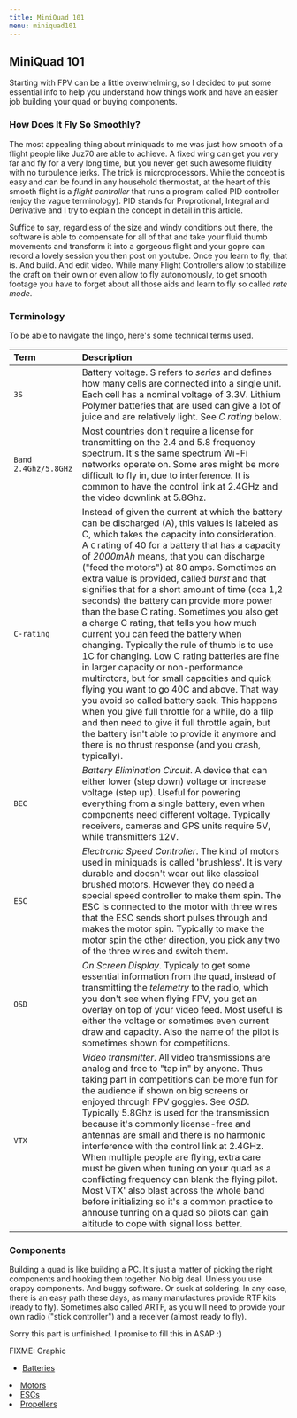 ```yaml
---
title: MiniQuad 101
menu: miniquad101
---
```


## MiniQuad 101 ##

Starting with FPV can be a little overwhelming, so I decided to put some essential info to help you understand how things work and have an easier job building your quad or buying components.

### How Does It Fly So Smoothly? ###

The most appealing thing about miniquads to me was just how smooth of a flight people like Juz70 are able to achieve. A fixed wing can get you very far and fly for a very long time, but you never get such awesome fluidity with no turbulence jerks. The trick is microprocessors. While the concept is easy and can be found in any household thermostat, at the heart of this smooth flight is a *flight controller* that runs a program called PID controller (enjoy the vague terminology). PID stands for Proprotional, Integral and Derivative and I try to explain the concept in detail in this article. 

Suffice to say, regardless of the size and windy conditions out there, the software is able to compensate for all of that and take your fluid thumb movements and transform it into a gorgeous flight and your gopro can record a lovely session you then post on youtube. Once you learn to fly, that is. And build. And edit video. While many Flight Controllers allow to stabilize the craft on their own or even allow to fly autonomously, to get smooth footage you have to forget about all those aids and learn to fly so called *rate mode*.

### Terminology ###

To be able to navigate the lingo, here's some technical terms used.

 Term | Description 
 :--- | :---------- 
 `3S`   | Battery voltage. S refers to *series* and defines how many cells are connected into a single unit. Each cell has a nominal voltage of 3.3V. Lithium Polymer batteries that are used can give a lot of juice and are relatively light. See *C rating* below.
 `Band 2.4Ghz/5.8GHz` | Most countries don't require a license for transmitting on the 2.4 and 5.8 frequency spectrum. It's the same spectrum Wi-Fi networks operate on. Some ares might be more difficult to fly in, due to interference. It is common to have the control link at 2.4GHz and the video downlink at 5.8Ghz.
 `C-rating` | Instead of given the current at which the battery can be discharged (A), this values is labeled as C, which takes the capacity into consideration. A `C` rating of 40 for a battery that has a capacity of *2000mAh* means, that you can discharge ("feed the motors") at 80 amps. Sometimes an extra value is provided, called *burst* and that signifies that for a short amount of time (cca 1,2 seconds) the battery can provide more power than the base C rating. Sometimes you also get a charge C rating, that tells you how much current you can feed the battery when changing. Typically the rule of thumb is to use 1C for changing. Low C rating batteries are fine in larger capacity or non-performance multirotors, but for small capacities and quick flying you want to go 40C and above. That way you avoid so called battery sack. This happens when you give full throttle for a while, do a flip and then need to give it full throttle again, but the battery isn't able to provide it anymore and there is no thrust response (and you crash, typically).
 `BEC` | *Battery Elimination Circuit*. A device that can either lower (step down) voltage or increase voltage (step up). Useful for powering everything from a single battery, even when components need different voltage. Typically receivers, cameras and GPS units require 5V, while transmitters 12V.
 `ESC` | *Electronic Speed Controller*. The kind of motors used in miniquads is called 'brushless'. It is very durable and doesn't wear out like classical brushed motors. However they do need a special speed controller to make them spin. The ESC is connected to the motor with three wires that the ESC sends short pulses through and makes the motor spin. Typically to make the motor spin the other direction, you pick any two of the three wires and switch them.
  `OSD` | *On Screen Display*. Typicaly to get some essential information from the quad, instead of transmitting the *telemetry* to the radio, which you don't see when flying FPV, you get an overlay on top of your video feed. Most useful is either the voltage or sometimes even current draw and capacity. Also the name of the pilot is sometimes shown for competitions. 
  `VTX` | *Video transmitter*. All video transmissions are analog and free to "tap in" by anyone. Thus taking part in competitions can be more fun for the audience if shown on big screens or enjoyed through FPV goggles. See *OSD*. Typically 5.8Ghz is used for the transmission because it's commonly license-free and antennas are small and there is no harmonic interference with the control link at 2.4GHz. When multiple people are flying, extra care must be given when tuning on your quad as a conflicting frequency can blank the flying pilot. Most VTX' also blast across the whole band before initializing so it's a common practice to annouse tunring on a quad so pilots can gain altitude to cope with signal loss better.


### Components ###

Building a quad is like building a PC. It's just a matter of picking the right components and hooking them together. No big deal. Unless you use crappy components. And buggy software. Or suck at soldering. In any case, there is an easy path these days, as many manufactures provide RTF kits (ready to fly). Sometimes also called ARTF, as you will need to provide your own radio ("stick controller") and a receiver (almost ready to fly).

Sorry this part is unfinished. I promise to fill this in ASAP :)

<div class="row">
  <div class="6u">FIXME: Graphic</div>
  <div class="6u">
    <ul>
      <li><a href="#" class="button 12u">Batteries</a></div></li>
      <li><a href="#" class="button 12u">Motors</a></div></li>
      <li><a href="#" class="button 12u">ESCs</a></div></li>
      <li><a href="#" class="button 12u">Propellers</a></div></li>
    </ul>
  </div>
</div>
